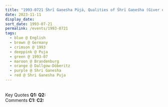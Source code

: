 ```yaml
---
title: "1993-0721 Śhrī Gaṇeśha Pūjā, Qualities of Śhrī Gaṇeśha (Giver of Wisdom), House of Phillip Zeiss, Dallgow-Döberitz (26 kms E of Berlin), Brandenburg, Germany"
date: 2023-11-11
display_date: 
sort_date: 1993-07-21
permalink: /events/1993-0721
tags:
  - blue @ English
  - brown @ Germany
  - crimson @ 1993
  - deeppink @ Puja
  - green @ 1993-07
  - maroon @ Brandenburg
  - orange @ Dallgow-Döberitz
  - purple @ Shri Ganesha
  - red @ Shri Ganesha Puja
---
```


<br>

<wave-list>
  <list-title color="DarkSeaGreen" width="55">Key Quotes</list-title>
  <list-item color="BlanchedAlmond" width="280"><b>Q1:</b> <i></i></list-item>
  <list-item color="Lavender" width="280"><b>Q2:</b> <i></i></list-item>
</wave-list>

<br>

<wave-list>
  <list-title color="DarkSeaGreen" width="55">Comments</list-title>
  <list-item color="BlanchedAlmond" width="280"><b>C1:</b> <i></i></list-item>
  <list-item color="Lavender" width="280"><b>C2:</b> <i></i></list-item>
</wave-list>